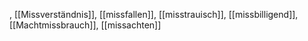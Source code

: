 , [[Missverständnis]], [[missfallen]], [[misstrauisch]], [[missbilligend]], [[Machtmissbrauch]], [[missachten]]